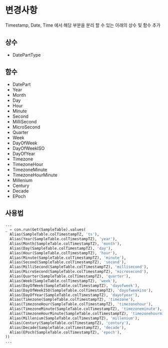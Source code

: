 # 변경사항

Timestamp, Date, Time 에서 해당 부분을 분리 할 수 있는 아래의 상수 및 함수 추가

## 상수

- DatePartType

## 함수

- DatePart
- Year
- Month
- Day
- Hour
- Minute
- Second
- MilliSecond
- MicroSecond
- Quarter
- Week
- DayOfWeek
- DayOfWeekISO
- DayOfYear
- Timezone
- TimezoneHour
- TimezoneMinute
- TimezoneHourMinute
- Millenium
- Century
- Decade
- EPoch

## 사용법

```python
...
_ = con.run(Get(SampleTable).values(
  Alias(SampleTable.colTimestampTZ, 'ts'),
  Alias(Year(SampleTable.colTimestampTZ), 'year'),
  Alias(Month(SampleTable.colTimestampTZ), 'month'),
  Alias(Day(SampleTable.colTimestampTZ), 'day'),
  Alias(Hour(SampleTable.colTimestampTZ), 'hour'),
  Alias(Minute(SampleTable.colTimestampTZ), 'minute'),
  Alias(Second(SampleTable.colTimestampTZ), 'second'),
  Alias(MilliSecond(SampleTable.colTimestampTZ), 'millisecond'),
  Alias(MicroSecond(SampleTable.colTimestampTZ), 'microsecond'),
  Alias(Quarter(SampleTable.colTimestampTZ), 'quarter'),
  Alias(Week(SampleTable.colTimestampTZ), 'week'),
  Alias(DayOfWeek(SampleTable.colTimestampTZ), 'dayofweek'),
  Alias(DayOfWeekISO(SampleTable.colTimestampTZ), 'dayofweekiso'),
  Alias(DayOfYear(SampleTable.colTimestampTZ), 'dayofyear'),
  Alias(Timezone(SampleTable.colTimestampTZ), 'timezone'),
  Alias(TimezoneHour(SampleTable.colTimestampTZ), 'timezonehour'),
  Alias(TimezoneMinute(SampleTable.colTimestampTZ), 'timezoneminute'),
  Alias(TimezoneHourMinute(SampleTable.colTimestampTZ), 'timezonehourminute'),
  Alias(Millenium(SampleTable.colTimestampTZ), 'millenium'),
  Alias(Century(SampleTable.colTimestampTZ), 'century'),
  Alias(Decade(SampleTable.colTimestampTZ), 'decade'),
  Alias(EPoch(SampleTable.colTimestampTZ), 'epoch'),
))
...
```